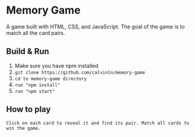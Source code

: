 # Memory Game

A game built with HTML, CSS, and JavaScript. The 
goal of the game is to match all the card pairs. 
	

## Build & Run
1. Make sure you have npm installed
1. `git clone https://github.com/calvinln/memory-game`
1. `cd to memory-game directory`
1. `run "npm install"`
1. `run "npm start"`

## How to play
`Click on each card to reveal it and find its pair. Match all cards to win the game.`
